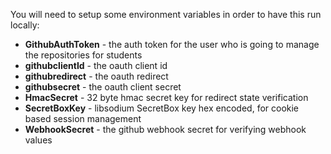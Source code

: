 ﻿You will need to setup some environment variables in order to have this run locally:
* **GithubAuthToken** - the auth token for the user who is going to manage the repositories for students
* **githubclientId** - the oauth client id
* **githubredirect** - the oauth redirect
* **githubsecret** - the oauth client secret
* **HmacSecret** - 32 byte hmac secret key for redirect state verification
* **SecretBoxKey** - libsodium SecretBox key hex encoded, for cookie based session management
* **WebhookSecret** - the github webhook secret for verifying webhook values
